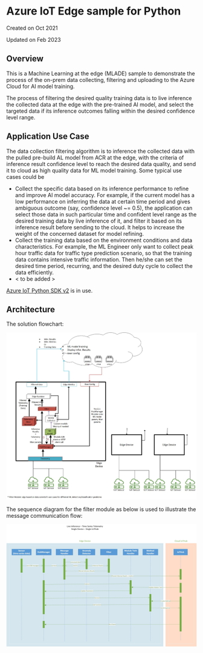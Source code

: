 # Azure IoT Edge sample for Python

Created on Oct 2021 

Updated on Feb 2023

## Overview

This is a Machine Learning at the edge (MLADE) sample to demonstrate the process of the on-prem data collecting, filtering and uploading to the Azure Cloud for AI model training.

The process of filtering the desired quality training data is to live inference the collected data at the edge with the pre-trained AI model, and select the targeted data if its inference outcomes falling within the desired confidence level range.

## Application Use Case

The data collection filtering algorithm is to inference the collected data with the pulled pre-build AL model from ACR at the edge, with the criteria of inference result confidence level to reach the desired data quality, and send it to cloud as high quality data for ML model training. Some typical use cases could be

- Collect the specific data based on its inference performance to refine and improve AI model accuracy. For example, if the current model has a low performance on inferring the data at certain time period and gives ambiguous outcome (say, confidence level ~= 0.5), the application can select those data in such particular time and confident level range as the desired training data by live inference of it, and filter it based on its inference result before sending to the cloud. It helps to increase the weight of the concerned dataset for model refining.
- Collect the training data based on the environment conditions and data characteristics. For example, the ML Engineer only want to collect peak hour traffic data for traffic type prediction scenario, so that the training data contains intensive traffic information. Then he/she can set the desired time period, recurring, and the desired duty cycle to collect the data efficiently.
- < to be added >


[Azure IoT Python SDK v2](https://github.com/Azure/azure-iot-sdk-python) is in use.

## Architecture

The solution flowchart:

![Solution Architecture](images/MLADE-flowchart.jpg)

The sequence diagram for the filter module as below is used to illustrate the message communication flow:

![Sequential Diagram](images/Sequencial%20Drawing.jpg)
